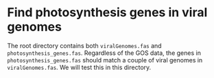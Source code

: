 # Find photosynthesis genes in viral genomes

The root directory contains both `viralGenomes.fas` and `photosynthesis_genes.fas`. Regardless of the GOS data, the genes in `photosynthesis_genes.fas` should match a couple of viral genomes in `viralGenomes.fas`. We will test this in this directory.
